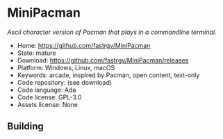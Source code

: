# MiniPacman

_Ascii character version of Pacman that plays in a commandline terminal._

- Home: https://github.com/fastrgv/MiniPacman
- State: mature
- Download: https://github.com/fastrgv/MiniPacman/releases
- Platform: Windows, Linux, macOS
- Keywords: arcade, inspired by Pacman, open content, text-only
- Code repository: (see download)
- Code language: Ada
- Code license: GPL-3.0
- Assets license: None

## Building
